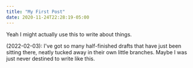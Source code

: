 ```yaml
---
title: "My First Post"
date: 2020-11-24T22:28:19-05:00
---
```


Yeah I might actually use this to write about things.

(2022-02-03): I've got so many half-finished drafts that have just been sitting there, neatly tucked away in their own little branches. Maybe I was just never destined to write like this.
